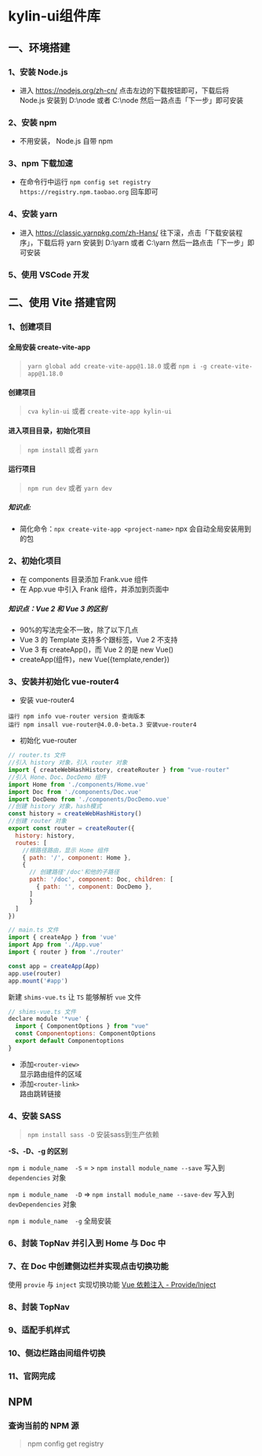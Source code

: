 # kylin-ui组件库

##  一、环境搭建

### 1、安装 Node.js

+ 进入 https://nodejs.org/zh-cn/ 点击左边的下载按钮即可，下载后将 Node.js 安装到 D:\node 或者 C:\node 然后一路点击「下一步」即可安装

### 2、安装 npm

+ 不用安装， Node.js 自带 npm  

### 3、npm 下载加速  

+ 在命令行中运行 `npm config set registry https://registry.npm.taobao.org` 回车即可  

### 4、安装 yarn  

+ 进入 https://classic.yarnpkg.com/zh-Hans/ 往下滚，点击「下载安装程序」，下载后将 yarn 安装到 D:\yarn 或者 C:\yarn 然后一路点击「下一步」即可安装  

### 5、使用 VSCode 开发

## 二、使用 Vite 搭建官网  

### 1、创建项目

#### 全局安装 create-vite-app 

> `yarn global add create-vite-app@1.18.0`  或者  `npm i -g create-vite-app@1.18.0`  

#### 创建项目

> `cva kylin-ui` 或者 `create-vite-app kylin-ui`  

#### 进入项目目录，初始化项目

>`npm install`  或者  `yarn`   

#### 运行项目
>`npm run dev` 或者 `yarn dev`

##### **知识点:**  
- 简化命令：`npx create-vite-app <project-name>` npx 会自动全局安装用到的包

### 2、初始化项目

- 在 components 目录添加 Frank.vue 组件
- 在 App.vue 中引入 Frank 组件，并添加到页面中

##### **知识点：Vue 2 和 Vue 3 的区别**  
- 90%的写法完全不一致，除了以下几点
- Vue 3 的 Template 支持多个跟标签，Vue 2 不支持
- Vue 3 有 createApp()，而 Vue 2 的是 new Vue()
- createApp(组件)，new Vue({template,render})
   
### 3、安装并初始化 vue-router4
- 安装 vue-router4  
```
运行 npm info vue-router version 查询版本
运行 npm insall vue-router@4.0.0-beta.3 安装vue-router4
```
- 初始化 vue-router
```JavaScript
// router.ts 文件
//引入 history 对象，引入 router 对象
import { createWebHashHistory, createRouter } from "vue-router"
//引入 Hone、Doc、DocDemo 组件
import Home from './components/Home.vue'
import Doc from './components/Doc.vue'
import DocDemo from './components/DocDemo.vue'
//创建 history 对象，hash模式
const history = createWebHashHistory()
//创建 router 对象
export const router = createRouter({
  history: history,
  routes: [
    //根路径路由，显示 Home 组件
    { path: '/', component: Home },
    {
      // 创建路径'/doc'和他的子路径
      path: '/doc', component: Doc, children: [
        { path: '', component: DocDemo },
      ]
      }
  ]
})
```
```JavaScript
// main.ts 文件
import { createApp } from 'vue'
import App from './App.vue'
import { router } from './router'

const app = createApp(App)
app.use(router)
app.mount('#app')
```
新建 `shims-vue.ts` 让 `TS` 能够解析 `vue` 文件
```JavaScript
// shims-vue.ts 文件
declare module '*vue' {
  import { ComponentOptions } from "vue"
  const Componentoptions: ComponentOptions
  export default Componentoptions
}
```
- 添加`<router-view>`   
显示路由组件的区域
- 添加`<router-link>`   
路由跳转链接

### 4、安装 SASS
> `npm install sass -D` 安装sass到生产依赖  

**-S、-D、-g 的区别**

`npm i module_name  -S`  = >  `npm install module_name --save`    写入到 `dependencies` 对象

`npm i module_name  -D`  => `npm install module_name --save-dev`   写入到 `devDependencies` 对象

`npm i module_name  -g`  全局安装

### 6、封装 TopNav 并引入到 Home 与 Doc 中
### 7、在 Doc 中创建侧边栏并实现点击切换功能
使用 `provie` 与 `inject` 实现切换功能 [Vue 依赖注入 - Provide/Inject](https://www.jianshu.com/p/6651dccd282c)
### 8、封装 TopNav
### 9、适配手机样式
### 10、侧边栏路由间组件切换
### 11、官网完成

## NPM
### 查询当前的 NPM 源
> npm config get registry
### 
